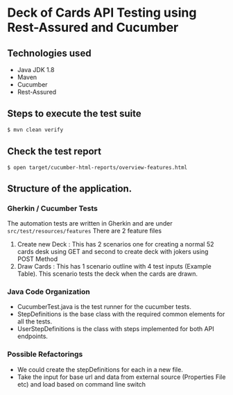 
# Deck of Cards API Testing using Rest-Assured and Cucumber 

## Technologies used
- Java JDK 1.8
- Maven 
- Cucumber
- Rest-Assured

## Steps to execute the test suite
```groovy
$ mvn clean verify
```
## Check the test report
```
$ open target/cucumber-html-reports/overview-features.html
```

## Structure of the application. 
### Gherkin / Cucumber Tests
 The automation tests are written in Gherkin and are under
 ``` src/test/resources/features```
 There are 2 feature files 
 1. Create new Deck : This has 2 scenarios one for creating a normal 52 cards desk using GET and second to create deck with jokers using POST Method
 2. Draw Cards : This has 1 scenario outline with 4 test inputs (Example Table). This scenario tests the deck when the cards are drawn. 
 
### Java Code Organization
- CucumberTest.java is the test runner for the cucumber tests. 
- StepDefinitions is the base class with the required common elements for all the tests.
- UserStepDefinitions is the class with steps implemented for both API endpoints. 

### Possible Refactorings
- We could create the stepDefinitions for each in a new file. 
- Take the input for base url and data from external source (Properties File etc) and load based on command line switch
